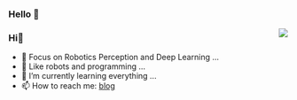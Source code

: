 ### Hello 👋

<!--
**shmilywh/shmilywh** is a ✨ _special_ ✨ repository because its `README.md` (this file) appears on your GitHub profile.

Here are some ideas to get you started:

- 🔭 I’m currently working on ...
- 🌱 I’m currently learning ...
- 👯 I’m looking to collaborate on ...
- 🤔 I’m looking for help with ...
- 💬 Ask me about ...
- 📫 How to reach me: ...
- 😄 Pronouns: ...
- ⚡ Fun fact: ...
-->

<img align="right" src="https://github-readme-stats.vercel.app/api?username=shmilywh&show_icons=true&icon_color=CE1D2D&text_color=718096&bg_color=ffffff&hide_title=true" />

### Hi👋

- :orange_book:  Focus on Robotics Perception and Deep Learning ...
- :ram:  Like robots and programming ...
- :hammer:  I’m currently learning everything ...
- 📫 How to reach me: [blog](https://shmilywh.github.io/)
